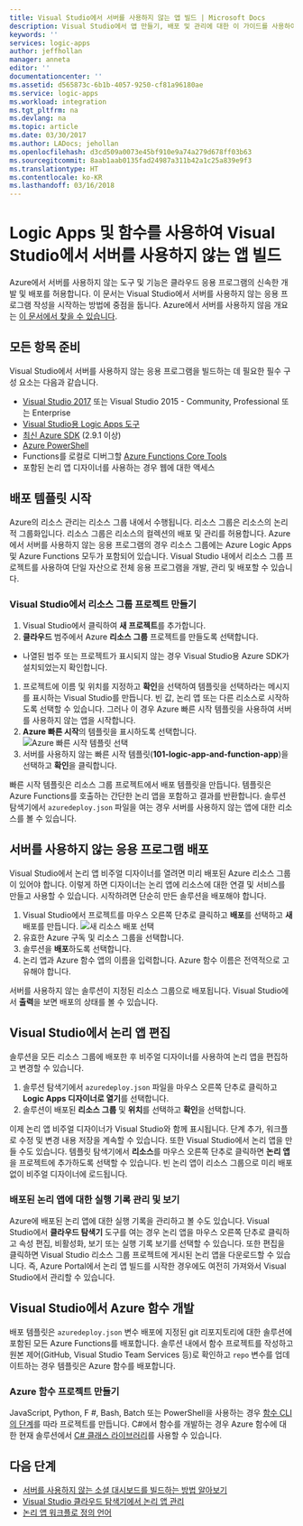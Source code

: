```yaml
---
title: Visual Studio에서 서버를 사용하지 않는 앱 빌드 | Microsoft Docs
description: Visual Studio에서 앱 만들기, 배포 및 관리에 대한 이 가이드를 사용하여 첫 번째 서버를 사용하지 않는 앱을 시작합니다.
keywords: ''
services: logic-apps
author: jeffhollan
manager: anneta
editor: ''
documentationcenter: ''
ms.assetid: d565873c-6b1b-4057-9250-cf81a96180ae
ms.service: logic-apps
ms.workload: integration
ms.tgt_pltfrm: na
ms.devlang: na
ms.topic: article
ms.date: 03/30/2017
ms.author: LADocs; jehollan
ms.openlocfilehash: d3cd509a0073e45bf910e9a74a279d678ff03b63
ms.sourcegitcommit: 8aab1aab0135fad24987a311b42a1c25a839e9f3
ms.translationtype: HT
ms.contentlocale: ko-KR
ms.lasthandoff: 03/16/2018
---
```

# <a name="build-a-serverless-app-in-visual-studio-with-logic-apps-and-functions"></a>Logic Apps 및 함수를 사용하여 Visual Studio에서 서버를 사용하지 않는 앱 빌드

Azure에서 서버를 사용하지 않는 도구 및 기능은 클라우드 응용 프로그램의 신속한 개발 및 배포를 허용합니다.  이 문서는 Visual Studio에서 서버를 사용하지 않는 응용 프로그램 작성을 시작하는 방법에 중점을 둡니다.  Azure에서 서버를 사용하지 않음 개요는 [이 문서에서 찾을 수 있습니다](logic-apps-serverless-overview.md).

## <a name="getting-everything-ready"></a>모든 항목 준비

Visual Studio에서 서버를 사용하지 않는 응용 프로그램을 빌드하는 데 필요한 필수 구성 요소는 다음과 같습니다.

* [Visual Studio 2017](https://www.visualstudio.com/vs/) 또는 Visual Studio 2015 - Community, Professional 또는 Enterprise
* [Visual Studio용 Logic Apps 도구](https://marketplace.visualstudio.com/items?itemName=VinaySinghMSFT.AzureLogicAppsToolsforVisualStudio-18551)
* [최신 Azure SDK](https://azure.microsoft.com/downloads/) (2.9.1 이상)
* [Azure PowerShell](https://github.com/Azure/azure-powershell#installation)
* Functions를 로컬로 디버그할 [Azure Functions Core Tools](https://www.npmjs.com/package/azure-functions-core-tools)
* 포함된 논리 앱 디자이너를 사용하는 경우 웹에 대한 액세스

## <a name="getting-started-with-a-deployment-template"></a>배포 템플릿 시작

Azure의 리소스 관리는 리소스 그룹 내에서 수행됩니다.  리소스 그룹은 리소스의 논리적 그룹화입니다.  리소스 그룹은 리소스의 컬렉션의 배포 및 관리를 허용합니다.  Azure에서 서버를 사용하지 않는 응용 프로그램의 경우 리소스 그룹에는 Azure Logic Apps 및 Azure Functions 모두가 포함되어 있습니다.  Visual Studio 내에서 리소스 그룹 프로젝트를 사용하여 단일 자산으로 전체 응용 프로그램을 개발, 관리 및 배포할 수 있습니다.

### <a name="create-a-resource-group-project-in-visual-studio"></a>Visual Studio에서 리소스 그룹 프로젝트 만들기

1. Visual Studio에서 클릭하여 **새 프로젝트**를 추가합니다.
1. **클라우드** 범주에서 Azure **리소스 그룹** 프로젝트를 만들도록 선택합니다.  
 * 나열된 범주 또는 프로젝트가 표시되지 않는 경우 Visual Studio용 Azure SDK가 설치되었는지 확인합니다.
1. 프로젝트에 이름 및 위치를 지정하고 **확인**을 선택하여 템플릿을 선택하라는 메시지를 표시하는 Visual Studio를 만듭니다.  빈 값, 논리 앱 또는 다른 리소스로 시작하도록 선택할 수 있습니다.  그러나 이 경우 Azure 빠른 시작 템플릿을 사용하여 서버를 사용하지 않는 앱을 시작합니다.
1. **Azure 빠른 시작**의 템플릿을 표시하도록 선택합니다. ![Azure 빠른 시작 템플릿 선택][1]
1. 서버를 사용하지 않는 빠른 시작 템플릿(**101-logic-app-and-function-app**)을 선택하고 **확인**을 클릭합니다.

빠른 시작 템플릿은 리소스 그룹 프로젝트에서 배포 템플릿을 만듭니다.  템플릿은 Azure Functions를 호출하는 간단한 논리 앱을 포함하고 결과를 반환합니다.  솔루션 탐색기에서 `azuredeploy.json` 파일을 여는 경우 서버를 사용하지 않는 앱에 대한 리소스를 볼 수 있습니다.

## <a name="deploying-the-serverless-application"></a>서버를 사용하지 않는 응용 프로그램 배포

Visual Studio에서 논리 앱 비주얼 디자이너를 열려면 미리 배포된 Azure 리소스 그룹이 있어야 합니다.  이렇게 하면 디자이너는 논리 앱에 리소스에 대한 연결 및 서비스를 만들고 사용할 수 있습니다.  시작하려면 단순히 만든 솔루션을 배포해야 합니다.

1. Visual Studio에서 프로젝트를 마우스 오른쪽 단추로 클릭하고 **배포**를 선택하고 **새** 배포를 만듭니다. ![새 리소스 배포 선택][2]
1. 유효한 Azure 구독 및 리소스 그룹을 선택합니다.
1. 솔루션을 **배포**하도록 선택합니다.
1. 논리 앱과 Azure 함수 앱의 이름을 입력합니다.  Azure 함수 이름은 전역적으로 고유해야 합니다.

서버를 사용하지 않는 솔루션이 지정된 리소스 그룹으로 배포됩니다.  Visual Studio에서 **출력**을 보면 배포의 상태를 볼 수 있습니다.

## <a name="editing-the-logic-app-in-visual-studio"></a>Visual Studio에서 논리 앱 편집

솔루션을 모든 리소스 그룹에 배포한 후 비주얼 디자이너를 사용하여 논리 앱을 편집하고 변경할 수 있습니다.

1. 솔루션 탐색기에서 `azuredeploy.json` 파일을 마우스 오른쪽 단추로 클릭하고 **Logic Apps 디자이너로 열기**를 선택합니다.
1. 솔루션이 배포된 **리소스 그룹** 및 **위치**를 선택하고 **확인**을 선택합니다.

이제 논리 앱 비주얼 디자이너가 Visual Studio와 함께 표시됩니다.  단계 추가, 워크플로 수정 및 변경 내용 저장을 계속할 수 있습니다.  또한 Visual Studio에서 논리 앱을 만들 수도 있습니다.  템플릿 탐색기에서 **리소스**를 마우스 오른쪽 단추로 클릭하면 **논리 앱**을 프로젝트에 추가하도록 선택할 수 있습니다.  빈 논리 앱이 리소스 그룹으로 미리 배포 없이 비주얼 디자이너에 로드됩니다.

### <a name="managing-and-viewing-run-history-for-a-deployed-logic-app"></a>배포된 논리 앱에 대한 실행 기록 관리 및 보기

Azure에 배포된 논리 앱에 대한 실행 기록을 관리하고 볼 수도 있습니다.  Visual Studio에서 **클라우드 탐색기** 도구를 여는 경우 논리 앱을 마우스 오른쪽 단추로 클릭하고 속성 편집, 비활성화, 보기 또는 실행 기록 보기를 선택할 수 있습니다.  또한 편집을 클릭하면 Visual Studio 리소스 그룹 프로젝트에 게시된 논리 앱을 다운로드할 수 있습니다.  즉, Azure Portal에서 논리 앱 빌드를 시작한 경우에도 여전히 가져와서 Visual Studio에서 관리할 수 있습니다.

## <a name="developing-an-azure-function-in-visual-studio"></a>Visual Studio에서 Azure 함수 개발

배포 템플릿은 `azuredeploy.json` 변수 배포에 지정된 git 리포지토리에 대한 솔루션에 포함된 모든 Azure Functions를 배포합니다.  솔루션 내에서 함수 프로젝트를 작성하고 원본 제어(GitHub, Visual Studio Team Services 등)로 확인하고 `repo` 변수를 업데이트하는 경우 템플릿은 Azure 함수를 배포합니다.

### <a name="creating-an-azure-function-project"></a>Azure 함수 프로젝트 만들기

JavaScript, Python, F #, Bash, Batch 또는 PowerShell을 사용하는 경우 [함수 CLI의 단계](../azure-functions/functions-run-local.md)를 따라 프로젝트를 만듭니다.  C#에서 함수를 개발하는 경우 Azure 함수에 대한 현재 솔루션에서 [C# 클래스 라이브러리](https://blogs.msdn.microsoft.com/appserviceteam/2017/03/16/publishing-a-net-class-library-as-a-function-app/)를 사용할 수 있습니다.

## <a name="next-steps"></a>다음 단계

* [서버를 사용하지 않는 소셜 대시보드를 빌드하는 방법 알아보기](logic-apps-scenario-social-serverless.md)
* [Visual Studio 클라우드 탐색기에서 논리 앱 관리](manage-logic-apps-with-visual-studio.md)
* [논리 앱 워크플로 정의 언어](logic-apps-workflow-definition-language.md)

<!-- Image references -->
[1]: ./media/logic-apps-serverless-get-started-vs/select-template.png
[2]: ./media/logic-apps-serverless-get-started-vs/deploy.png
